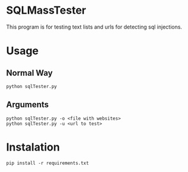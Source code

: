 # SQLMassTester
This program is for testing text lists and urls for detecting sql injections.

# Usage
## Normal Way
```
python sqlTester.py
```
## Arguments
```
python sqlTester.py -o <file with websites>
python sqlTester.py -u <url to test>
```

# Instalation
```
pip install -r requirements.txt
```
